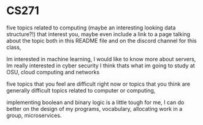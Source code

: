 # CS271
five topics related to computing (maybe an interesting looking data structure?!) that interest you, maybe even include a link to a page talking about the topic both in this README file and on the discord channel for this class,

Im interested in machine learning, I would like to know more about servers, Im really interested in cyber security I think thats what im going to study at OSU, cloud computing and networks

five topics that you feel are difficult right now or topics that you think are generally difficult topics related to computer or computing,

implementing boolean and binary logic is a little tough for me, I can do better on the design of my programs, vocabulary, allocating work in a group, microservices.
